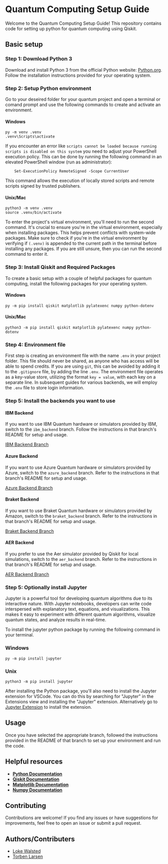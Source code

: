 # Quantum Computing Setup Guide

Welcome to the Quantum Computing Setup Guide! This repository contains code for setting up python for quantum computing using Qiskit.

## Basic setup

###  Step 1: Download Python 3
Download and install Python 3 from the official Python website: [Python.org](https://www.python.org/downloads/). Follow the installation instructions provided for your operating system.

###  Step 2: Setup Python environment
Go to your deseired folder for your quantum project and open a terminal or comand prompt and use the following commands to create and activate an environment.

#### Windows
```
py -m venv .venv
.venv\Scripts\activate
```

If you encounter an error like `scripts cannot be loaded because running scripts is disabled on this system` you need to adjust your PowerShell execution policy. This can be done by running the following command in an elevated PowerShell window (run as administrator):

```
    Set-ExecutionPolicy RemoteSigned -Scope CurrentUser
```

This command allows the execution of locally stored scripts and remote scripts signed by trusted publishers.
#### Unix/Mac
```
python3 -m venv .venv
source .venv/bin/activate
```

To enter the project's virtual environment, you'll need to run the second command. It's crucial to ensure you're in the virtual environment, especially when installing packages. This helps prevent conflicts with system-wide packages. Make sure to check if you're in the virtual environment by verifying if `(.venv)` is appended to the current path in the terminal before installing any packages. If you are still unsure, then you can run the second command to enter it.

### Step 3: Install Qiskit and Required Packages
To create a basic setup with a couple of helpful packages for quantum computing, install the following packages for your operating system.

#### Windows
```
py -m pip install qiskit matplotlib pylatexenc numpy python-dotenv
```

#### Unix/Mac
```
python3 -m pip install qiskit matplotlib pylatexenc numpy python-dotenv
```

### Step 4: Environment file
First step is creating an environment file with the name `.env` in your project folder. This file should never be shared, as anyone who has access will be able to spend credits. If you are using `git`, this can be avoided by adding it to the `.gitignore` file, by adding the line `.env`. The environment file operates as a key-value store, utilizing the format `key = value`, with each key on a separate line. In subsequent guides for various backends, we will employ the `.env` file to store login information.

### Step 5: Install the backends you want to use

#### IBM Backend

If you want to use IBM Quantum hardware or simulators provided by IBM, switch to the `ibm_backend` branch. Follow the instructions in that branch's README for setup and usage.

[IBM Backend Branch](https://github.com/LowkeyCoding/QuantumSetup/tree/ibm_backend)

#### Azure Backend

If you want to use Azure Quantum hardware or simulators provided by Azure, switch to the `azure_backend` branch. Refer to the instructions in that branch's README for setup and usage.

[Azure Backend Branch](https://github.com/LowkeyCoding/QuantumSetup/tree/azure_backend)

#### Braket Backend

If you want to use Braket Quantum hardware or simulators provided by Amazon, switch to the `braket_backend` branch. Refer to the instructions in that branch's README for setup and usage.

[Braket Backend Branch](https://github.com/LowkeyCoding/QuantumSetup/tree/braket_backend)

#### AER Backend

If you prefer to use the Aer simulator provided by Qiskit for local simulations, switch to the `aer_backend` branch. Refer to the instructions in that branch's README for setup and usage.

[AER Backend Branch](https://github.com/LowkeyCoding/QuantumSetup/tree/aer_backend)


### Step 5: Optionally install Jupyter
Jupyter is a powerful tool for developing quantum algorithms due to its interactive nature. With Jupyter notebooks, developers can write code interspersed with explanatory text, equations, and visualizations. This makes it easy to experiment with different quantum algorithms, visualize quantum states, and analyze results in real-time.

To install the jupyter python package by running the following command in your terminal.
### Windows
```
py -m pip install jupyter
```
### Unix
```
python3 -m pip install jupyter
```
After installing the Python package, you'll also need to install the Jupyter extension for VSCode. You can do this by searching for "Jupyter" in the Extensions view and installing the "Jupyter" extension. Alternatively go to [Jupyter Extension](https://marketplace.visualstudio.com/items?itemName=ms-toolsai.jupyter) to install the extension.



## Usage

Once you have selected the appropriate branch, followed the instructions provided in the README of that branch to set up your environment and run the code.


## Helpful resources
* [**Python Documentation**](https://docs.python.org/3.12/)
* [**Qiskit Documentation**](https://docs.quantum.ibm.com/)
* [**Matplotlib Documentation**](https://matplotlib.org/stable/index.html)
* [**Numpy Documentation**](https://numpy.org/devdocs/)

## Contributing

Contributions are welcome! If you find any issues or have suggestions for improvements, feel free to open an issue or submit a pull request.

## Authors/Contributers
* [Loke Walsted](https://github.com/Lowkeycoding)
* [Torben Larsen](https://github.com/t-larsen/)

